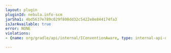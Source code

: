 ```yaml
---
layout: plugin
pluginId: nebula.info-scm
jarSha1: 4bd5637e789c029f800dd32c5422e8e844174fa3
isJarAvailable: true
error: NONE
violations:
- {name: org/gradle/api/internal/IConventionAware, type: internal-api-usage}

---
```

